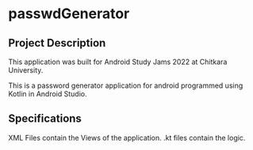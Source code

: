 # passwdGenerator
## Project Description
This application was built for Android Study Jams 2022 at Chitkara University. 

This is a password generator application for android programmed using Kotlin in Android Studio.

## Specifications
XML Files contain the Views of the application.
.kt files contain the logic.

